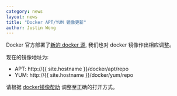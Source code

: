 ```yaml
---
category: news
layout: news
title: "Docker APT/YUM 镜像更新"
author: Justin Wong
---
```


Docker 官方部署了[新的 docker 源](https://blog.docker.com/2015/07/new-apt-and-yum-repos/), 我们也对
docker 镜像作出相应调整。

现在的镜像地址为:

- APT: http://{{ site.hostname }}/docker/apt/repo
- YUM: http://{{ site.hostname }}/docker/yum/repo

请根据 [docker镜像帮助](/help/docker) 调整至正确的打开方式。

